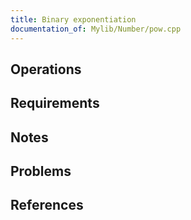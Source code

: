 ```yaml
---
title: Binary exponentiation
documentation_of: Mylib/Number/pow.cpp
---
```


## Operations

## Requirements

## Notes

## Problems

## References

